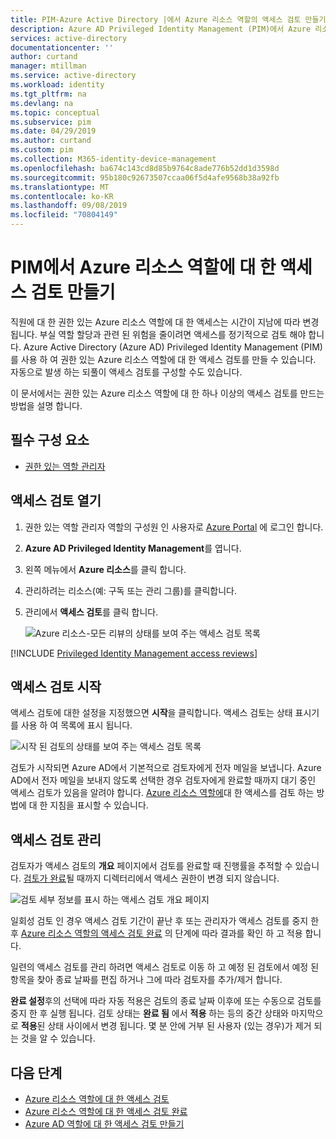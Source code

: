 ```yaml
---
title: PIM-Azure Active Directory |에서 Azure 리소스 역할의 액세스 검토 만들기 Microsoft Docs
description: Azure AD Privileged Identity Management (PIM)에서 Azure 리소스 역할에 대 한 액세스 검토를 만드는 방법에 대해 알아봅니다.
services: active-directory
documentationcenter: ''
author: curtand
manager: mtillman
ms.service: active-directory
ms.workload: identity
ms.tgt_pltfrm: na
ms.devlang: na
ms.topic: conceptual
ms.subservice: pim
ms.date: 04/29/2019
ms.author: curtand
ms.custom: pim
ms.collection: M365-identity-device-management
ms.openlocfilehash: ba674c143cd8d85b9764c8ade776b52dd1d3598d
ms.sourcegitcommit: 95b180c92673507ccaa06f5d4afe9568b38a92fb
ms.translationtype: MT
ms.contentlocale: ko-KR
ms.lasthandoff: 09/08/2019
ms.locfileid: "70804149"
---
```

# <a name="create-an-access-review-of-azure-resource-roles-in-pim"></a>PIM에서 Azure 리소스 역할에 대 한 액세스 검토 만들기

직원에 대 한 권한 있는 Azure 리소스 역할에 대 한 액세스는 시간이 지남에 따라 변경 됩니다. 부실 역할 할당과 관련 된 위험을 줄이려면 액세스를 정기적으로 검토 해야 합니다. Azure Active Directory (Azure AD) Privileged Identity Management (PIM)를 사용 하 여 권한 있는 Azure 리소스 역할에 대 한 액세스 검토를 만들 수 있습니다. 자동으로 발생 하는 되풀이 액세스 검토를 구성할 수도 있습니다.

이 문서에서는 권한 있는 Azure 리소스 역할에 대 한 하나 이상의 액세스 검토를 만드는 방법을 설명 합니다.

## <a name="prerequisites"></a>필수 구성 요소

- [권한 있는 역할 관리자](../users-groups-roles/directory-assign-admin-roles.md#privileged-role-administrator)

## <a name="open-access-reviews"></a>액세스 검토 열기

1. 권한 있는 역할 관리자 역할의 구성원 인 사용자로 [Azure Portal](https://portal.azure.com/) 에 로그인 합니다.

1. **Azure AD Privileged Identity Management**를 엽니다.

1. 왼쪽 메뉴에서 **Azure 리소스**를 클릭 합니다.

1. 관리하려는 리소스(예: 구독 또는 관리 그룹)를 클릭합니다.

1. 관리에서 **액세스 검토**를 클릭 합니다.

    ![Azure 리소스-모든 리뷰의 상태를 보여 주는 액세스 검토 목록](./media/pim-resource-roles-start-access-review/access-reviews.png)


[!INCLUDE [Privileged Identity Management access reviews](../../../includes/active-directory-privileged-identity-management-access-reviews.md)]


## <a name="start-the-access-review"></a>액세스 검토 시작

액세스 검토에 대한 설정을 지정했으면 **시작**을 클릭합니다. 액세스 검토는 상태 표시기를 사용 하 여 목록에 표시 됩니다.

![시작 된 검토의 상태를 보여 주는 액세스 검토 목록](./media/pim-resource-roles-start-access-review/access-reviews-list.png)

검토가 시작되면 Azure AD에서 기본적으로 검토자에게 전자 메일을 보냅니다. Azure AD에서 전자 메일을 보내지 않도록 선택한 경우 검토자에게 완료할 때까지 대기 중인 액세스 검토가 있음을 알려야 합니다. [Azure 리소스 역할에](pim-resource-roles-perform-access-review.md)대 한 액세스를 검토 하는 방법에 대 한 지침을 표시할 수 있습니다.

## <a name="manage-the-access-review"></a>액세스 검토 관리

검토자가 액세스 검토의 **개요** 페이지에서 검토를 완료할 때 진행률을 추적할 수 있습니다. [검토가 완료](pim-resource-roles-complete-access-review.md)될 때까지 디렉터리에서 액세스 권한이 변경 되지 않습니다.

![검토 세부 정보를 표시 하는 액세스 검토 개요 페이지](./media/pim-resource-roles-start-access-review/access-review-overview.png)

일회성 검토 인 경우 액세스 검토 기간이 끝난 후 또는 관리자가 액세스 검토를 중지 한 후 [Azure 리소스 역할의 액세스 검토 완료](pim-resource-roles-complete-access-review.md) 의 단계에 따라 결과를 확인 하 고 적용 합니다.  

일련의 액세스 검토를 관리 하려면 액세스 검토로 이동 하 고 예정 된 검토에서 예정 된 항목을 찾아 종료 날짜를 편집 하거나 그에 따라 검토자를 추가/제거 합니다.

**완료 설정**후의 선택에 따라 자동 적용은 검토의 종료 날짜 이후에 또는 수동으로 검토를 중지 한 후 실행 됩니다. 검토 상태는 **완료 됨** 에서 **적용** 하는 등의 중간 상태와 마지막으로 **적용**된 상태 사이에서 변경 됩니다. 몇 분 안에 거부 된 사용자 (있는 경우)가 제거 되는 것을 알 수 있습니다.

## <a name="next-steps"></a>다음 단계

- [Azure 리소스 역할에 대 한 액세스 검토](pim-resource-roles-perform-access-review.md)
- [Azure 리소스 역할에 대 한 액세스 검토 완료](pim-resource-roles-complete-access-review.md)
- [Azure AD 역할에 대 한 액세스 검토 만들기](pim-how-to-start-security-review.md)
